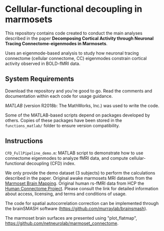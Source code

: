 # Cellular-functional decoupling in marmosets

This repository contains code created to conduct the main analyses described in the paper **Decomposing Cortical Activity through Neuronal Tracing Connectome-eigenmodes in Marmosets**.

Uses an eigenmode-based analysis to study how neuronal tracing connectome (cellular connectome, CC) eigenmodes constrain cortical activity observed in BOLD-fMRI data. 

## System Requirements

Download the repository and you're good to go. Read the comments and documentation within each code for usage guidance.

*MATLAB* (version R2018b: The MathWorks, Inc.) was used to write the code.

Some of the MATLAB-based scripts depend on packages developed by others. Copies of these packages have been stored in the `functions_matlab/` folder to ensure version compatibility. 

## Instructions

 `CFD_FullPipeline_demo.m`: MATLAB script to demonstrate how to use connectome eigenmodes to analyze fMRI data, and compute cellular-functional decoupling (CFD) index.

We only provide  the demo dataset (3 subjects) to perform the calculations described in the paper. Original awake marmosets MRI datasets from the [Marmoset Brain Mapping](www.marmosetbrainmapping.org/data.html). Original human rs-fMRI data from HCP the [Human Connectome Project](https://db.humanconnectome.org/). Please consult the link for detailed information about access, licensing, and terms and conditions of usage.

The code for spatial autocorrelation correction can be implemented through the brainSMASH software (https://github.com/murraylab/brainsmash).

The marmoset brain surfaces are presented using "plot_flatmap", https://github.com/netneurolab/marmoset_connectome.





